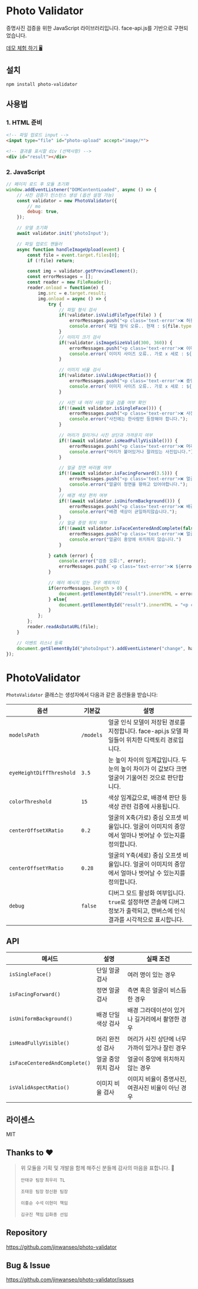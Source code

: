 # Photo Validator

증명사진 검증을 위한 JavaScript 라이브러리입니다. face-api.js를 기반으로 구현되었습니다.

[데모 체험 하기 🖥️](https://photo-validator.netlify.app)


## 설치

```bash
npm install photo-validator
```

## 사용법

### 1. HTML 준비
```html
<!-- 파일 업로드 input -->
<input type="file" id="photo-upload" accept="image/*">

<!-- 결과를 표시할 div (선택사항) -->
<div id="result"></div>
```

### 2. JavaScript
```javascript
// 페이지 로드 후 모듈 초기화
window.addEventListener("DOMContentLoaded", async () => {
    // 사진 검증기 인스턴스 생성 (옵션 설정 가능)
    const validator = new PhotoValidator({
        // mo
        debug: true,
    });

    // 모델 초기화
    await validator.init('photoInput');

    // 파일 업로드 핸들러
    async function handleImageUpload(event) {
        const file = event.target.files[0];
        if (!file) return;

        const img = validator.getPreviewElement();
        const errorMessages = [];
        const reader = new FileReader();
        reader.onload = function(e) {
            img.src = e.target.result;
            img.onload = async () => {
                try {
                    // 파일 형식 검사
                    if(!validator.isValidFileType(file) ) {
                        errorMessages.push("<p class='text-error'>❌ 허용되지 않는 파일 형식입니다.</p>");
                        console.error(`파일 형식 오류.. 현재 : ${file.type}`);
                    }
                    // 이미지 크기 검사
                    if(!validator.isImageSizeValid(300, 360)) {
                        errorMessages.push("<p class='text-error'>❌ 이미지 크기가 너무 작습니다.</p>");
                        console.error(`이미지 사이즈 오류.. 가로 x 세로 : ${img.width} x ${img.height}`);
                    }

                    // 이미지 비율 검사
                    if(!validator.isValidAspectRatio()) {
                        errorMessages.push("<p class='text-error'>❌ 증명 사진 비율에 맞는 이미지를 등록해주세요.</p>");
                        console.error(`이미지 사이즈 오류.. 가로 x 세로 : ${img.width} x ${img.height}`);
                    }

                    // 사진 내 여러 사람 얼굴 검출 여부 확인
                    if(!(await validator.isSingleFace())) {
                        errorMessages.push("<p class='text-error'>❌ 사진에는 반드시 한 사람이 있어야 합니다.</p>");
                        console.error("사진에는 한사람만 등장해야 합니다.");
                    }

                    // 머리가 잘리거나 사진 상단과 가까운지 여부
                    if(!(await validator.isHeadFullyVisible())) {
                        errorMessages.push("<p class='text-error'>❌ 머리가 사진 상단과 너무 가깝거나 잘려있습니다.</p>");
                        console.error("머리가 붙어있거나 잘려있는 사진입니다.")
                    }

                    // 얼굴 정면 바라봄 여부
                    if(!(await validator.isFacingForward(3.5))) {
                        errorMessages.push("<p class='text-error'>❌ 얼굴이 정면을 향하고 있지 않습니다.</p>");
                        console.error("얼굴이 정면을 향하고 있어야합니다.");
                    }
                    // 배경 색상 편차 여부
                    if(!(await validator.isUniformBackground())) {
                        errorMessages.push("<p class='text-error'>❌ 배경이 균일하지 않습니다. 단일 색상 배경을 사용하세요.</p>");
                        console.error("배경 색상이 균일하지않습니다.");
                    }
                    // 얼굴 중앙 위치 여부
                    if(!(await validator.isFaceCenteredAndComplete(false))) {
                        errorMessages.push("<p class='text-error'>❌ 얼굴이 중앙에 위치하지 않습니다.</p>");
                        console.error("얼굴이 중앙에 위치하지 않습니다.")
                    }

                } catch (error) {
                    console.error("검증 오류:", error);
                    errorMessages.push(`<p class='text-error'>❌ ${error}`);
                }

                // 에러 메시지 있는 경우 예외처리
                if(errorMessages.length > 0) {
                    document.getElementById("result").innerHTML = errorMessages.join("\n");
                } else{
                    document.getElementById("result").innerHTML = "<p class='text-success'>✅ 증명 사진으로 적합합니다.</p>";
                }
            };
        };
        reader.readAsDataURL(file);
    }

    // 이벤트 리스너 등록
    document.getElementById("photoInput").addEventListener("change", handleImageUpload);
});
```



# PhotoValidator
`PhotoValidator` 클래스는 생성자에서 다음과 같은 옵션들을 받습니다:

| 옵션 | 기본값 | 설명 |
| --- | --- | --- |
| `modelsPath` | `/models` | 얼굴 인식 모델이 저장된 경로를 지정합니다. face-api.js 모델 파일들이 위치한 디렉토리 경로입니다. |
| `eyeHeightDiffThreshold` | `3.5` | 눈 높이 차이의 임계값입니다. 두 눈의 높이 차이가 이 값보다 크면 얼굴이 기울어진 것으로 판단합니다. |
| `colorThreshold` | `15` | 색상 임계값으로, 배경색 판단 등 색상 관련 검증에 사용됩니다. |
| `centerOffsetXRatio` | `0.2` | 얼굴의 X축(가로) 중심 오프셋 비율입니다. 얼굴이 이미지의 중앙에서 얼마나 벗어날 수 있는지를 정의합니다. |
| `centerOffsetYRatio` | `0.28` | 얼굴의 Y축(세로) 중심 오프셋 비율입니다. 얼굴이 이미지의 중앙에서 얼마나 벗어날 수 있는지를 정의합니다. |
| `debug` | `false` | 디버그 모드 활성화 여부입니다. `true`로 설정하면 콘솔에 디버그 정보가 출력되고, 캔버스에 인식 결과를 시각적으로 표시합니다. |


## API

| 메서드 | 설명 | 실패 조건 |
|--------|------|-----------|
| `isSingleFace()` | 단일 얼굴 검사 | 여러 명이 있는 경우 |
| `isFacingForward()` | 정면 얼굴 검사 | 측면 혹은 얼굴이 비스듬한 경우 |
| `isUniformBackground()` | 배경 단일 색상 검사 | 배경 그라데이션이 있거나 길거리에서 촬영한 경우 |
| `isHeadFullyVisible()` | 머리 완전성 검사 | 머리가 사진 상단에 너무 가까이 있거나 잘린 경우 |
| `isFaceCenteredAndComplete()` | 얼굴 중앙 위치 검사 | 얼굴이 중앙에 위치하지 않는 경우 |
| `isValidAspectRatio()` | 이미지 비율 검사 | 이미지 비율이 증명사진, 여권사진 비율이 아닌 경우 |

## 라이센스

MIT

## Thanks to ❤️
> 위 모듈을 기획 및 개발을 함께 해주신 분들께 감사의 마음을 표합니다. 🫶
>
>`안태규 팀장`
>`최우리 TL`
>
>`조태응 팀장`
>`정신환 팀장`
>
>`이홍순 수석`
>`이현미 책임`
> 
>`김규진 책임`
>`김화종 선임`

## Repository
https://github.com/jinwanseo/photo-validator

## Bug & Issue
https://github.com/jinwanseo/photo-validator/issues
